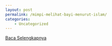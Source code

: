 ```yaml
---
layout: post
permalink: /mimpi-melihat-bayi-menurut-islam/
categories:
    - Uncategorized
---
```


[Baca Selengkapnya](/03)